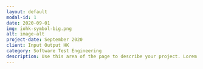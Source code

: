 ```yaml
---
layout: default
modal-id: 1
date: 2020-09-01
img: iohk-symbol-big.png
alt: image-alt
project-date: September 2020
client: Input Output HK
category: Software Test Engineering
description: Use this area of the page to describe your project. Lorem ipsum dolor sit amet, consectetur adipisicing elit. Mollitia neque assumenda ipsam nihil, molestias magnam, recusandae quos quis inventore quisquam velit asperiores, vitae? Reprehenderit soluta, eos quod consequuntur itaque. Nam.
---
```

